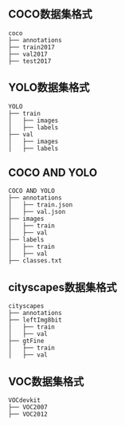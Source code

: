 ## COCO数据集格式

```
coco
├── annotations
├── train2017
├── val2017
├── test2017
```

## YOLO数据集格式

```
YOLO
├── train
│   ├── images
│   ├── labels
├── val
│   ├── images
│   ├── labels
```

## COCO AND YOLO

```
COCO AND YOLO
├── annotations
│   ├── train.json
│   ├── val.json
├── images
│   ├── train
│   ├── val
├── labels
│   ├── train
│   ├── val
├── classes.txt
```



## cityscapes数据集格式

```
cityscapes
├── annotations
├── leftImg8bit
│   ├── train
│   ├── val
├── gtFine
│   ├── train
│   ├── val
```

## VOC数据集格式

```
VOCdevkit
├── VOC2007
├── VOC2012
```

